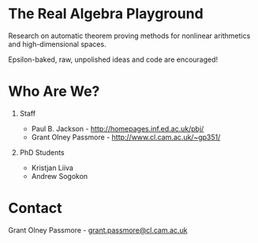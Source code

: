 The Real Algebra Playground
===========================

Research on automatic theorem proving methods for 
nonlinear arithmetics and high-dimensional spaces.

Epsilon-baked, raw, unpolished ideas and code are 
encouraged! 


Who Are We?
===========

1. Staff
   * Paul B. Jackson - http://homepages.inf.ed.ac.uk/pbj/
   * Grant Olney Passmore - http://www.cl.cam.ac.uk/~gp351/

2. PhD Students
   * Kristjan Liiva
   * Andrew Sogokon


Contact
=======

Grant Olney Passmore - grant.passmore@cl.cam.ac.uk
